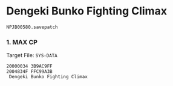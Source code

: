 #  Dengeki Bunko Fighting Climax

`NPJB00580.savepatch`

### 1. MAX CP

Target File: `SYS-DATA`

```
20000034 3B9AC9FF
2004834F FFC99A3B
 Dengeki Bunko Fighting Climax
```

